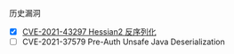 历史漏洞

- [x] [CVE-2021-43297 Hessian2 反序列化](CVE-2021-43297.md)
- [ ] CVE-2021-37579 Pre-Auth Unsafe Java Deserialization